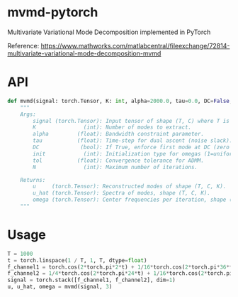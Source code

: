# mvmd-pytorch
Multivariate Variational Mode Decomposition implemented in PyTorch

Reference: https://www.mathworks.com/matlabcentral/fileexchange/72814-multivariate-variational-mode-decomposition-mvmd

# API
```python
def mvmd(signal: torch.Tensor, K: int, alpha=2000.0, tau=0.0, DC=False, init=1, tol=1e-7, N=500) -> tuple[torch.Tensor, torch.Tensor, torch.Tensor]
    """
    Args:
        signal (torch.Tensor): Input tensor of shape (T, C) where T is signal length and C is channels.
        K               (int): Number of modes to extract.
        alpha         (float): Bandwidth constraint parameter.
        tau           (float): Time-step for dual ascent (noise slack).
        DC             (bool): If True, enforce first mode at DC (zero frequency).
        init            (int): Initialization type for omegas (1=uniform, 2=random, else zeros).
        tol           (float): Convergence tolerance for ADMM.
        N               (int): Maximum number of iterations.

    Returns:
        u     (torch.Tensor): Reconstructed modes of shape (T, C, K).
        u_hat (torch.Tensor): Spectra of modes, shape (T, C, K).
        omega (torch.Tensor): Center frequencies per iteration, shape (n, K).
    """
```

# Usage
```python
T = 1000
t = torch.linspace(1 / T, 1, T, dtype=float)
f_channel1 = torch.cos(2*torch.pi*2*t) + 1/16*torch.cos(2*torch.pi*36*t)
f_channel2 = 1/4*torch.cos(2*torch.pi*24*t) + 1/16*torch.cos(2*torch.pi*36*t)
signal = torch.stack([f_channel1, f_channel2], dim=1)
u, u_hat, omega = mvmd(signal, 3)
```
